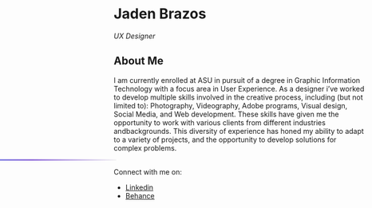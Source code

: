 # Jaden Brazos
*UX Designer*

## About Me
I am currently enrolled at ASU in pursuit of a degree in Graphic Information Technology with a focus area in User Experience. As a designer i’ve worked to develop multiple       skills involved in the creative process, including (but not limited to): Photography, Videography, Adobe programs, Visual design, Social Media, and Web development. These        skills have given me the opportunity to work with various clients from different industries andbackgrounds. This diversity of experience has honed my ability to adapt to a       variety of projects, and the opportunity to develop solutions for complex problems.

<div style="height: 3px; width: 100%; background: linear-gradient(90deg, #ff69b4, #6495ed, #9370db, #f5f5f5); animation: moveGradient 5s infinite;"></div>

<style>
  @keyframes moveGradient {
    0% {
      transform: translateX(-100%);
    }
    100% {
      transform: translateX(100%);
    }
  }
</style>

Connect with me on:
- [Linkedin](www.linkedin.com/in/jbrvz)
- [Behance](www.behance.net/Jbrzzs)


